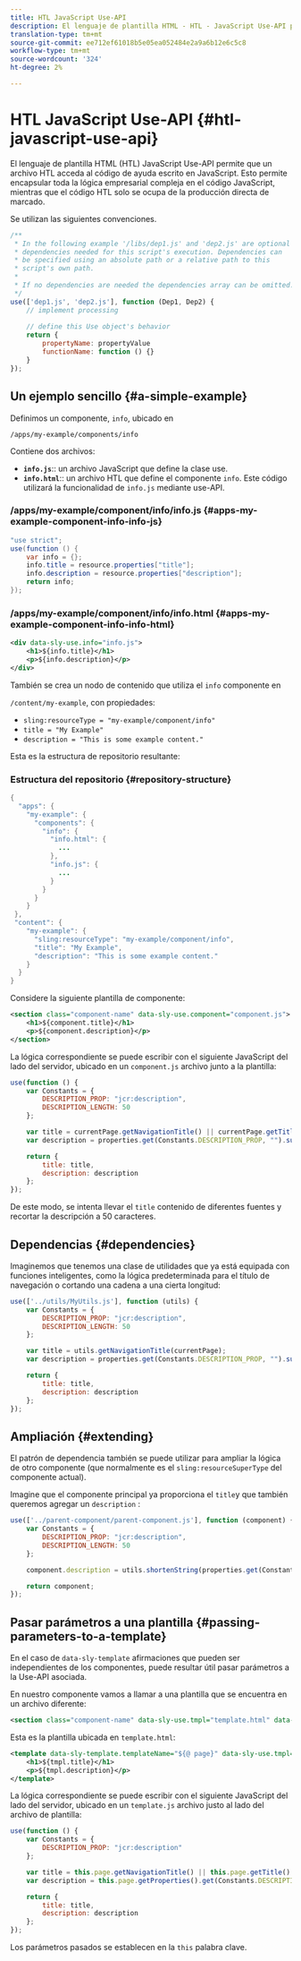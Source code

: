 ```yaml
---
title: HTL JavaScript Use-API
description: El lenguaje de plantilla HTML - HTL - JavaScript Use-API permite que un archivo HTL acceda al código auxiliar escrito en JavaScript.
translation-type: tm+mt
source-git-commit: ee712ef61018b5e05ea052484e2a9a6b12e6c5c8
workflow-type: tm+mt
source-wordcount: '324'
ht-degree: 2%

---
```



# HTL JavaScript Use-API {#htl-javascript-use-api}

El lenguaje de plantilla HTML (HTL) JavaScript Use-API permite que un archivo HTL acceda al código de ayuda escrito en JavaScript. Esto permite encapsular toda la lógica empresarial compleja en el código JavaScript, mientras que el código HTL solo se ocupa de la producción directa de marcado.

Se utilizan las siguientes convenciones.

```javascript
/**
 * In the following example '/libs/dep1.js' and 'dep2.js' are optional
 * dependencies needed for this script's execution. Dependencies can
 * be specified using an absolute path or a relative path to this
 * script's own path.
 *
 * If no dependencies are needed the dependencies array can be omitted.
 */
use(['dep1.js', 'dep2.js'], function (Dep1, Dep2) {
    // implement processing
  
    // define this Use object's behavior
    return {
        propertyName: propertyValue
        functionName: function () {}
    }
});
```

## Un ejemplo sencillo {#a-simple-example}

Definimos un componente, `info`, ubicado en

`/apps/my-example/components/info`

Contiene dos archivos:

* **`info.js`**:: un archivo JavaScript que define la clase use.
* **`info.html`**:: un archivo HTL que define el componente `info`. Este código utilizará la funcionalidad de `info.js` mediante use-API.

### /apps/my-example/component/info/info.js {#apps-my-example-component-info-info-js}

```java
"use strict";
use(function () {
    var info = {};
    info.title = resource.properties["title"];
    info.description = resource.properties["description"];
    return info;
});
```

### /apps/my-example/component/info/info.html {#apps-my-example-component-info-info-html}

```xml
<div data-sly-use.info="info.js">
    <h1>${info.title}</h1>
    <p>${info.description}</p>
</div>
```

También se crea un nodo de contenido que utiliza el `info` componente en

`/content/my-example`, con propiedades:

* `sling:resourceType = "my-example/component/info"`
* `title = "My Example"`
* `description = "This is some example content."`

Esta es la estructura de repositorio resultante:

### Estructura del repositorio {#repository-structure}

```java
{
  "apps": {
    "my-example": {
      "components": {
        "info": {
          "info.html": {
            ...
          },
          "info.js": {
            ...
          }
        }
      }
    }
 },
 "content": {
    "my-example": {
      "sling:resourceType": "my-example/component/info",
      "title": "My Example",
      "description": "This is some example content."
    }
  }
}
```

Considere la siguiente plantilla de componente:

```xml
<section class="component-name" data-sly-use.component="component.js">
    <h1>${component.title}</h1>
    <p>${component.description}</p>
</section>
```

La lógica correspondiente se puede escribir con el siguiente JavaScript del lado del servidor, ubicado en un `component.js` archivo junto a la plantilla:

```javascript
use(function () {
    var Constants = {
        DESCRIPTION_PROP: "jcr:description",
        DESCRIPTION_LENGTH: 50
    };

    var title = currentPage.getNavigationTitle() || currentPage.getTitle() || currentPage.getName();
    var description = properties.get(Constants.DESCRIPTION_PROP, "").substr(0, Constants.DESCRIPTION_LENGTH);

    return {
        title: title,
        description: description
    };
});
```

De este modo, se intenta llevar el `title` contenido de diferentes fuentes y recortar la descripción a 50 caracteres.

## Dependencias {#dependencies}

Imaginemos que tenemos una clase de utilidades que ya está equipada con funciones inteligentes, como la lógica predeterminada para el título de navegación o cortando una cadena a una cierta longitud:

```javascript
use(['../utils/MyUtils.js'], function (utils) {
    var Constants = {
        DESCRIPTION_PROP: "jcr:description",
        DESCRIPTION_LENGTH: 50
    };

    var title = utils.getNavigationTitle(currentPage);
    var description = properties.get(Constants.DESCRIPTION_PROP, "").substr(0, Constants.DESCRIPTION_LENGTH);

    return {
        title: title,
        description: description
    };
});
```

## Ampliación {#extending}

El patrón de dependencia también se puede utilizar para ampliar la lógica de otro componente (que normalmente es el `sling:resourceSuperType` del componente actual).

Imagine que el componente principal ya proporciona el `title`y que también queremos agregar un `description` :

```javascript
use(['../parent-component/parent-component.js'], function (component) {
    var Constants = {
        DESCRIPTION_PROP: "jcr:description",
        DESCRIPTION_LENGTH: 50
    };

    component.description = utils.shortenString(properties.get(Constants.DESCRIPTION_PROP, ""), Constants.DESCRIPTION_LENGTH);

    return component;
});
```

## Pasar parámetros a una plantilla {#passing-parameters-to-a-template}

En el caso de `data-sly-template` afirmaciones que pueden ser independientes de los componentes, puede resultar útil pasar parámetros a la Use-API asociada.

En nuestro componente vamos a llamar a una plantilla que se encuentra en un archivo diferente:

```xml
<section class="component-name" data-sly-use.tmpl="template.html" data-sly-call="${tmpl.templateName @ page=currentPage}"></section>
```

Esta es la plantilla ubicada en `template.html`:

```xml
<template data-sly-template.templateName="${@ page}" data-sly-use.tmpl="${'template.js' @ page=page, descriptionLength=50}">
    <h1>${tmpl.title}</h1>
    <p>${tmpl.description}</p>
</template>
```

La lógica correspondiente se puede escribir con el siguiente JavaScript del lado del servidor, ubicado en un `template.js` archivo justo al lado del archivo de plantilla:

```javascript
use(function () {
    var Constants = {
        DESCRIPTION_PROP: "jcr:description"
    };

    var title = this.page.getNavigationTitle() || this.page.getTitle() || this.page.getName();
    var description = this.page.getProperties().get(Constants.DESCRIPTION_PROP, "").substr(0, this.descriptionLength);

    return {
        title: title,
        description: description
    };
});
```

Los parámetros pasados se establecen en la `this` palabra clave.
